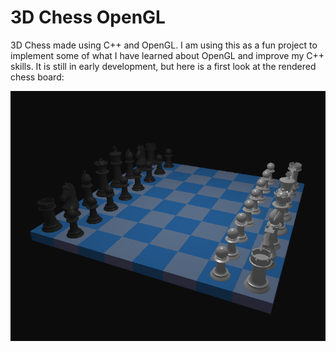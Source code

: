 # 3D Chess OpenGL

3D Chess made using C++ and OpenGL. I am using this as a fun project to implement some of what I have learned about OpenGL and improve my C++ skills. It is still in early development, but here is a first look at the rendered chess board: 

![first-look.png](./resources/images/first-look.png)
